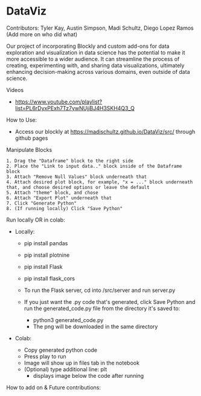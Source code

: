 # DataViz

Contributors: Tyler Kay, Austin Simpson, Madi Schultz, Diego Lopez Ramos (Add more on who did what)

Our project of incorporating Blockly and custom add-ons for data exploration and visualization in data science has the potential to make it more accessible to a wider audience. It can streamline the process of creating, experimenting with, and sharing data visualizations, ultimately enhancing decision-making across various domains, even outside of data science.


Videos
- https://www.youtube.com/playlist?list=PL6rDyxPExh7Tz7ywNUjjBJ4H3SKH4Q3_Q 

How to Use:
- Access our blockly at https://madischultz.github.io/DataViz/src/ through github pages

Manipulate Blocks

    1. Drag the "Dataframe" block to the right side
    2. Place the "Link to input data.." block inside of the Dataframe block
    3. Attach "Remove Null Values" block underneath that
    4. Attach desired plot block, for example, "x = ..." block underneath that, and choose desired options or leave the default
    5. Attach "theme" block, and chose
    6. Attach "Export Plot" underneath that
    7. Click "Generate Python"
    8. (If running locally) Click "Save Python" 

Run locally OR in colab: 

* Locally:
    * pip install pandas
    * pip install plotnine
    * pip install Flask
    * pip install flask_cors
 
    * To run the Flask server, cd into /src/server and run server.py
      
    * If you just want the .py code that's generated, click Save Python and run the generated_code.py file from the directory it's saved to:
        * python3 generated_code.py
        * The png will be downloaded in the same directory


* Colab:
    * Copy generated python code
    * Press play to run
    * Image will show up in files tab in the notebook
    * (Optional) type additional line: plt
        * displays image below the code after running
     
How to add on & Future contributions: 


